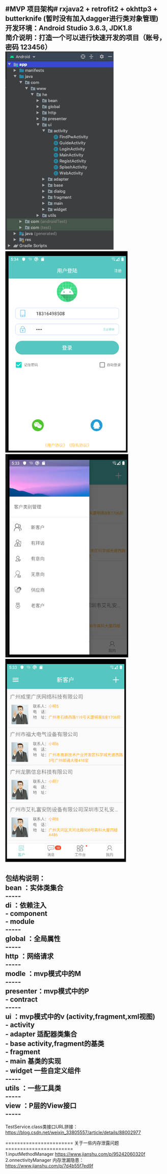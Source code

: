 #MVP 项目架构#  rxjava2 + retrofit2 + okhttp3 + butterknife   (暂时没有加入dagger进行类对象管理)  
开发环境：Android Studio 3.6.3, JDK1.8  
简介说明：打造一个可以进行快速开发的项目（账号，密码 123456）  
![图片0](https://github.com/HQH2017/MvpBase/blob/master/app/src/main/res/drawable-v24/read00.png)
![图片1](https://github.com/HQH2017/MvpBase/blob/master/app/src/main/res/drawable-v24/read01.png)
![图片2](https://github.com/HQH2017/MvpBase/blob/master/app/src/main/res/drawable-v24/read02.png)
![图片3](https://github.com/HQH2017/MvpBase/blob/master/app/src/main/res/drawable-v24/read03.png)
---------------------------------------------------  
包结构说明：  
bean     ：实体类集合  
            -----  
di       ：依赖注入  
            - component  
            - module  
            -----  
global   ：全局属性  
            -----  
http     ：网络请求  
            -----  
modle    ：mvp模式中的M  
            -----  
presenter：mvp模式中的P  
            - contract  
            -----  
ui       ：mvp模式中的v (activity,fragment,xml视图)  
            - activity  
            - adapter 适配器类集合  
            - base activity,fragment的基类  
            - fragment  
            - main 基类的实现  
            - widget 一些自定义组件  
            -----  
utils    ：一些工具类  
            -----  
view     ：P层的View接口  
            -----  
---------------------------------------------------  

TestService.class类接口URL拼接：https://blog.csdn.net/weixin_33805557/article/details/88002977  





======================= 关于一些内存泄露问题 =======================  
1.inputMethodManager https://www.jianshu.com/p/95242060320f  
2.onnectivityManager 内存泄漏隐患：https://www.jianshu.com/p/7d4b55f7ed9f  
